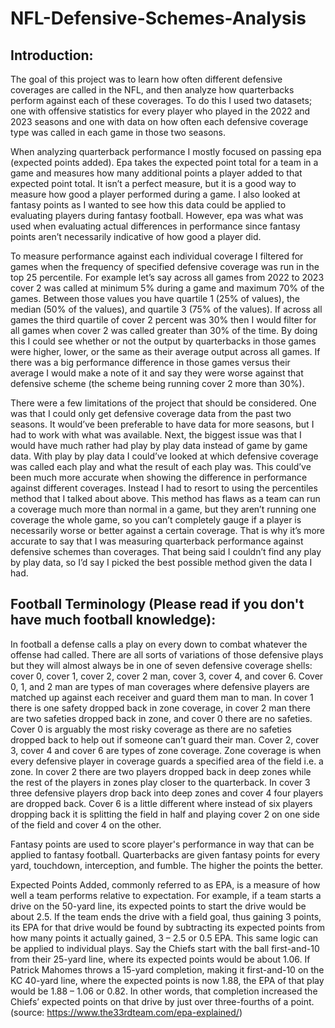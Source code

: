# NFL-Defensive-Schemes-Analysis

## Introduction: 
The goal of this project was to learn how often different defensive coverages are called in the NFL, and then analyze how quarterbacks perform against each of these
coverages. To do this I used two datasets; one with offensive statistics for every player who played in the 2022 and 2023 seasons and one with data on how often each 
defensive coverage type was called in each game in those two seasons. 

When analyzing quarterback performance I mostly focused on passing epa (expected points added).  Epa takes the expected point total for a team in a game and measures how
many additional points a player added to that expected point total. It isn’t a perfect measure, but it is a good way to measure how good a player performed during a game. I
also looked at fantasy points as I wanted to see how this data could be applied to evaluating players during fantasy football. However, epa was what was used when evaluating
actual differences in performance since fantasy points aren’t necessarily indicative of how good a player did. 

To measure performance against each individual coverage I filtered for games when the frequency of specified defensive coverage was run in the top 25 percentile. For example
let’s say across all games from 2022 to 2023 cover 2 was called at minimum 5% during a game and maximum 70% of the games. Between those values you have quartile 1 
(25% of values), the median (50% of the values), and quartile 3 (75% of the values). If across all games the third quartile of cover 2 percent was 30% then I would filter
for all games when cover 2 was called greater than 30% of the time. By doing this I could see whether or not the output by quarterbacks in those games were higher, lower,
or the same as their average output across all games. If there was a big performance difference in those games versus their average I would make a note of it and say they 
were worse against that defensive scheme (the scheme being running cover 2 more than 30%).

There were a few limitations of the project that should be considered. One was that I could only get defensive coverage data from the past two seasons. It would’ve been
preferable to have data for more seasons, but I had to work with what was available. Next, the biggest issue was that I would have much rather had play by play data instead
of game by game data. With play by play data I could’ve looked at which defensive coverage was called each play and what the result of each play was. This could’ve been much
more accurate when showing the difference in performance against different coverages. Instead I had to resort to using the percentiles method that I talked about above. This
method has flaws as a team can run a coverage much more than normal in a game, but they aren’t running one coverage the whole game, so you can’t completely gauge if a player
is necessarily worse or better against a certain coverage. That is why it’s more accurate to say that I was measuring quarterback performance against defensive schemes than
coverages. That being said I couldn’t find any play by play data, so I’d say I picked the best possible method given the data I had.

## Football Terminology (Please read if you don't have much football knowledge):

In football a defense calls a play on every down to combat whatever the offense had called. There are all sorts of variations of those defensive plays but they will
almost always be in one of seven defensive coverage shells: cover 0, cover 1, cover 2, cover 2 man, cover 3, cover 4, and cover 6. Cover 0, 1, and 2 man are types of man
coverages where defensive players are matched up against each receiver and guard them man to man. In cover 1 there is one safety dropped back in zone coverage, in 
cover 2 man there are two safeties dropped back in zone, and cover 0 there are no safeties. Cover 0 is arguably the most risky coverage as there are no safeties dropped back
to help out if someone can’t guard their man. Cover 2, cover 3, cover 4 and cover 6 are types of zone coverage. Zone coverage is when every defensive player in coverage
guards a specified area of the field i.e. a zone. In cover 2 there are two players dropped back in deep zones while the rest of the players in zones play closer to the
quarterback. In cover 3 three defensive players drop back into deep zones and cover 4 four players are dropped back. Cover 6 is a little different where instead of six
players dropping back it is splitting the field in half and playing cover 2 on one side of the field and cover 4 on the other.

Fantasy points are used to score player's performance in way that can be applied to fantasy football. Quarterbacks are given fantasy points for every yard, touchdown, 
interception, and fumble. The higher the points the better.

Expected Points Added, commonly referred to as EPA, is a measure of how well a team performs relative to expectation. For example, if a team starts a drive on the 50-yard
line, its expected points to start the drive would be about 2.5. If the team ends the drive with a field goal, thus gaining 3 points, its EPA for that drive would be found
by subtracting its expected points from how many points it actually gained, 3 – 2.5 or 0.5 EPA. This same logic can be applied to individual plays. Say the Chiefs start with
the ball first-and-10 from their 25-yard line, where its expected points would be about 1.06. If Patrick Mahomes throws a 15-yard completion, making it first-and-10 on the
KC 40-yard line, where the expected points is now 1.88, the EPA of that play would be 1.88 – 1.06 or 0.82. In other words, that completion increased the Chiefs’ expected
points on that drive by just over three-fourths of a point.(source: https://www.the33rdteam.com/epa-explained/)
